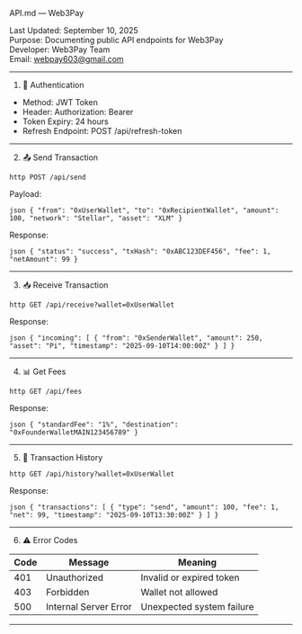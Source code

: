 API.md — Web3Pay

Last Updated: September 10, 2025  
Purpose: Documenting public API endpoints for Web3Pay  
Developer: Web3Pay Team  
Email: webpay603@gmail.com  

---

1. 🔐 Authentication

- Method: JWT Token  
- Header: Authorization: Bearer <token>  
- Token Expiry: 24 hours  
- Refresh Endpoint: POST /api/refresh-token  

---

2. 📤 Send Transaction

`http
POST /api/send
`

Payload:

`json
{
  "from": "0xUserWallet",
  "to": "0xRecipientWallet",
  "amount": 100,
  "network": "Stellar",
  "asset": "XLM"
}
`

Response:

`json
{
  "status": "success",
  "txHash": "0xABC123DEF456",
  "fee": 1,
  "netAmount": 99
}
`

---

3. 📥 Receive Transaction

`http
GET /api/receive?wallet=0xUserWallet
`

Response:

`json
{
  "incoming": [
    {
      "from": "0xSenderWallet",
      "amount": 250,
      "asset": "Pi",
      "timestamp": "2025-09-10T14:00:00Z"
    }
  ]
}
`

---

4. 📊 Get Fees

`http
GET /api/fees
`

Response:

`json
{
  "standardFee": "1%",
  "destination": "0xFounderWalletMAIN123456789"
}
`

---

5. 🧾 Transaction History

`http
GET /api/history?wallet=0xUserWallet
`

Response:

`json
{
  "transactions": [
    {
      "type": "send",
      "amount": 100,
      "fee": 1,
      "net": 99,
      "timestamp": "2025-09-10T13:30:00Z"
    }
  ]
}
`

---

6. ⚠️ Error Codes

| Code | Message               | Meaning                        |
|------|------------------------|--------------------------------|
| 401  | Unauthorized           | Invalid or expired token       |
| 403  | Forbidden              | Wallet not allowed             |
| 500  | Internal Server Error  | Unexpected system failure      |

---
